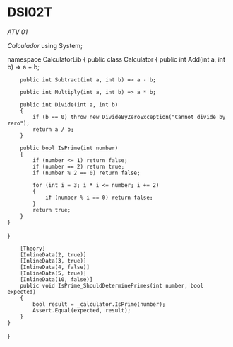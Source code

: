 # DSI02T

*ATV 01*

*Calculador*
using System;

namespace CalculatorLib
{
    public class Calculator
    {
        public int Add(int a, int b) => a + b;

        public int Subtract(int a, int b) => a - b;

        public int Multiply(int a, int b) => a * b;

        public int Divide(int a, int b)
        {
            if (b == 0) throw new DivideByZeroException("Cannot divide by zero");
            return a / b;
        }

        public bool IsPrime(int number)
        {
            if (number <= 1) return false;
            if (number == 2) return true;
            if (number % 2 == 0) return false;

            for (int i = 3; i * i <= number; i += 2)
            {
                if (number % i == 0) return false;
            }
            return true;
        }
    }
}




        [Theory]
        [InlineData(2, true)]
        [InlineData(3, true)]
        [InlineData(4, false)]
        [InlineData(5, true)]
        [InlineData(10, false)]
        public void IsPrime_ShouldDeterminePrimes(int number, bool expected)
        {
            bool result = _calculator.IsPrime(number);
            Assert.Equal(expected, result);
        }
    }
}
